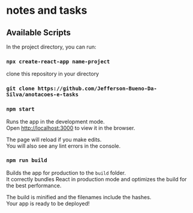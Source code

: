 # notes and tasks


## Available Scripts

In the project directory, you can run:

### `npx create-react-app name-project`

clone this repository in your directory

### `git clone https://github.com/Jefferson-Bueno-Da-Silva/anotacoes-e-tasks`

### `npm start`

Runs the app in the development mode.\
Open [http://localhost:3000](http://localhost:3000) to view it in the browser.

The page will reload if you make edits.\
You will also see any lint errors in the console.

### `npm run build`

Builds the app for production to the `build` folder.\
It correctly bundles React in production mode and optimizes the build for the best performance.

The build is minified and the filenames include the hashes.\
Your app is ready to be deployed!
